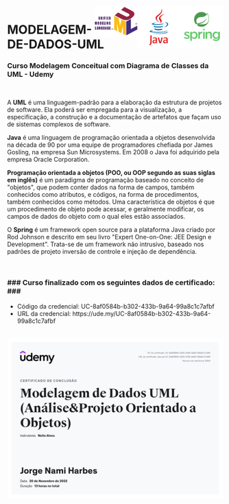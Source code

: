 <img src="logo-spring2.png" align="right" width="100">
<img src="logo-java.png" align="right" width="100">
<img src="UML_logo.svg.png" align="right" width="100">

# MODELAGEM-DE-DADOS-UML

<h3>Curso Modelagem Conceitual com Diagrama de Classes da UML - Udemy</h3>
<br>

A <strong>UML</strong> é uma linguagem-padrão para a elaboração da estrutura de projetos de software. Ela poderá ser empregada para a visualização, a especificação, a construção e a documentação de artefatos que façam uso de sistemas complexos de software.

<strong>Java</strong> é uma linguagem de programação orientada a objetos desenvolvida na década de 90 por uma equipe de programadores chefiada por James Gosling, na empresa Sun Microsystems. Em 2008 o Java foi adquirido pela empresa Oracle Corporation.

<strong>Programação orientada a objetos (POO, ou OOP segundo as suas siglas em inglês)</strong> é um paradigma de programação baseado no conceito de "objetos", que podem conter dados na forma de campos, também conhecidos como atributos, e códigos, na forma de procedimentos, também conhecidos como métodos. Uma característica de objetos é que um procedimento de objeto pode acessar, e geralmente modificar, os campos de dados do objeto com o qual eles estão associados.

O <strong>Spring</strong> é um framework open source para a plataforma Java criado por Rod Johnson e descrito em seu livro "Expert One-on-One: JEE Design e Development". Trata-se de um framework não intrusivo, baseado nos padrões de projeto inversão de controle e injeção de dependência.

<br>
<h3>### Curso finalizado com os seguintes dados de certificado: ###</h3>

<ul>
<li>Código da credencial: 	UC-8af0584b-b302-433b-9a64-99a8c1c7afbf</li>
<li>URL da credencial: 		https://ude.my/UC-8af0584b-b302-433b-9a64-99a8c1c7afbf</li>
</ul>
<br>

<img src="certificado-modelagemDeDados-UML-UC-8af0584b-b302-433b-9a64-99a8c1c7afbf.jpg" align="center" width="900">